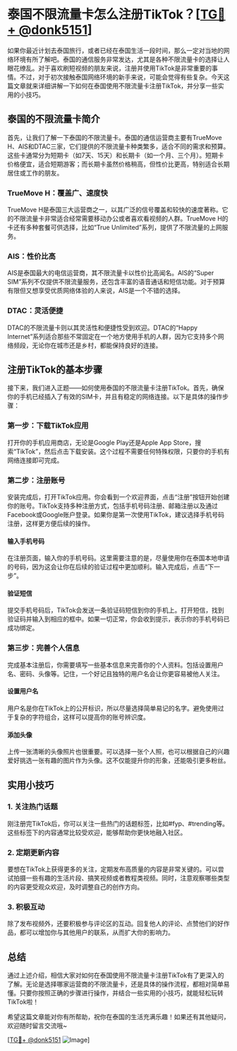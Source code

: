 # 泰国不限流量卡怎么注册TikTok？[[TG💪+ @donk5151](https://t.me/s/donk5151)]

如果你最近计划去泰国旅行，或者已经在泰国生活一段时间，那么一定对当地的网络环境有所了解吧。泰国的通信服务非常发达，尤其是各种不限流量卡的选择让人眼花缭乱。对于喜欢刷短视频的朋友来说，注册并使用TikTok是非常重要的事情。不过，对于初次接触泰国网络环境的新手来说，可能会觉得有些复杂。今天这篇文章就来详细讲解一下如何在泰国使用不限流量卡注册TikTok，并分享一些实用的小技巧。

## 泰国的不限流量卡简介

首先，让我们了解一下泰国的不限流量卡。泰国的通信运营商主要有TrueMove H、AIS和DTAC三家，它们提供的不限流量卡种类繁多，适合不同的需求和预算。这些卡通常分为短期卡（如7天、15天）和长期卡（如一个月、三个月）。短期卡价格便宜，适合短期游客；而长期卡虽然价格稍高，但性价比更高，特别适合长期居住或工作的朋友。

### TrueMove H：覆盖广、速度快
TrueMove H是泰国三大运营商之一，以其广泛的信号覆盖和较快的速度著称。它的不限流量卡非常适合经常需要移动办公或者喜欢看视频的人群。TrueMove H的卡还有多种套餐可供选择，比如“True Unlimited”系列，提供了不限流量的上网服务。

### AIS：性价比高
AIS是泰国最大的电信运营商，其不限流量卡以性价比高闻名。AIS的“Super SIM”系列不仅提供不限流量服务，还包含丰富的语音通话和短信功能。对于预算有限但又想享受优质网络体验的人来说，AIS是一个不错的选择。

### DTAC：灵活便捷
DTAC的不限流量卡则以其灵活性和便捷性受到欢迎。DTAC的“Happy Internet”系列适合那些不常固定在一个地方使用手机的人群，因为它支持多个网络频段，无论你在城市还是乡村，都能保持良好的连接。

## 注册TikTok的基本步骤

接下来，我们进入正题——如何使用泰国的不限流量卡注册TikTok。首先，确保你的手机已经插入了有效的SIM卡，并且有稳定的网络连接。以下是具体的操作步骤：

### 第一步：下载TikTok应用
打开你的手机应用商店，无论是Google Play还是Apple App Store，搜索“TikTok”，然后点击下载安装。这个过程不需要任何特殊权限，只要你的手机有网络连接即可完成。

### 第二步：注册账号
安装完成后，打开TikTok应用。你会看到一个欢迎界面，点击“注册”按钮开始创建你的账号。TikTok支持多种注册方式，包括手机号码注册、邮箱注册以及通过Facebook或Google账户登录。如果你是第一次使用TikTok，建议选择手机号码注册，这样更方便后续的操作。

#### 输入手机号码
在注册页面，输入你的手机号码。这里需要注意的是，尽量使用你在泰国本地申请的号码，因为这会让你在后续的验证过程中更加顺利。输入完成后，点击“下一步”。

#### 验证短信
提交手机号码后，TikTok会发送一条验证码短信到你的手机上。打开短信，找到验证码并输入到相应的框中。如果一切正常，你会收到提示，表示你的手机号码已成功绑定。

### 第三步：完善个人信息
完成基本注册后，你需要填写一些基本信息来完善你的个人资料。包括设置用户名、密码、头像等。记住，一个好记且独特的用户名会让你更容易被他人关注。

#### 设置用户名
用户名是你在TikTok上的公开标识，所以尽量选择简单易记的名字。避免使用过于复杂的字符组合，这样可以提高你的账号辨识度。

#### 添加头像
上传一张清晰的头像照片也很重要。可以选择一张个人照，也可以根据自己的兴趣爱好挑选一张有趣的图片作为头像。这不仅能提升你的形象，还能吸引更多粉丝。

## 实用小技巧

### 1. 关注热门话题
刚注册完TikTok后，你可以关注一些热门的话题标签，比如#fyp、#trending等。这些标签下的内容通常比较受欢迎，能够帮助你更快地融入社区。

### 2. 定期更新内容
要想在TikTok上获得更多的关注，定期发布高质量的内容是非常关键的。可以尝试拍摄一些有趣的生活片段、搞笑视频或者教程类视频。同时，注意观察哪些类型的内容更受观众欢迎，及时调整自己的创作方向。

### 3. 积极互动
除了发布视频外，还要积极参与评论区的互动。回复他人的评论、点赞他们的好作品，都可以增加你与其他用户的联系，从而扩大你的影响力。

## 总结

通过上述介绍，相信大家对如何在泰国使用不限流量卡注册TikTok有了更深入的了解。无论是选择哪家运营商的不限流量卡，还是具体的操作流程，都相对简单易懂。只要你按照正确的步骤进行操作，并结合一些实用的小技巧，就能轻松玩转TikTok啦！

希望这篇文章能对你有所帮助，祝你在泰国的生活充满乐趣！如果还有其他疑问，欢迎随时留言交流哦~

[[TG💪+ @donk5151](https://t.me/s/donk5151) ![Image](https://i.postimg.cc/rwNCRYN7/Snipaste-2025-04-30-17-27-05.png)]